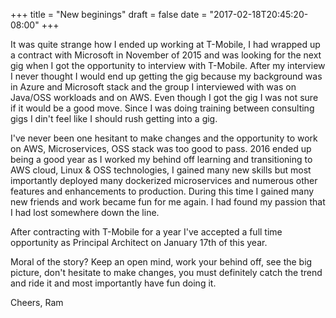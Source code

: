 +++
title = "New beginings"
draft = false
date = "2017-02-18T20:45:20-08:00"
+++

It was quite strange how I ended up working at T-Mobile, I had wrapped up a contract with Microsoft in November of 2015 and was looking for the next gig when I got the opportunity to interview with T-Mobile. After my interview I never thought I would end up getting the gig because my background was in Azure and Microsoft stack and the group I interviewed with was on Java/OSS workloads and on AWS. Even though I got the gig I was not sure if it would be a good move. Since I was doing training between consulting gigs I din't feel like I should rush getting into a gig. 

I've never been one hesitant to make changes and the opportunity to work on AWS, Microservices, OSS stack was too good to pass. 
2016 ended up being a good year as I worked my behind off learning and transitioning to AWS cloud, Linux & OSS technologies, I gained many new skills but most importantly deployed many dockerized microservices and numerous other features and enhancements to production. During this time I gained many new friends and work became fun for me again. I had found my passion that I had lost somewhere down the line.

After contracting with T-Mobile for a year I've accepted a full time opportunity as Principal Architect on January 17th of this year.

Moral of the story? Keep an open mind, work your behind off, see the big picture, don't hesitate to make changes, you must definitely catch the trend and ride it and most importantly have fun doing it.


Cheers,
Ram